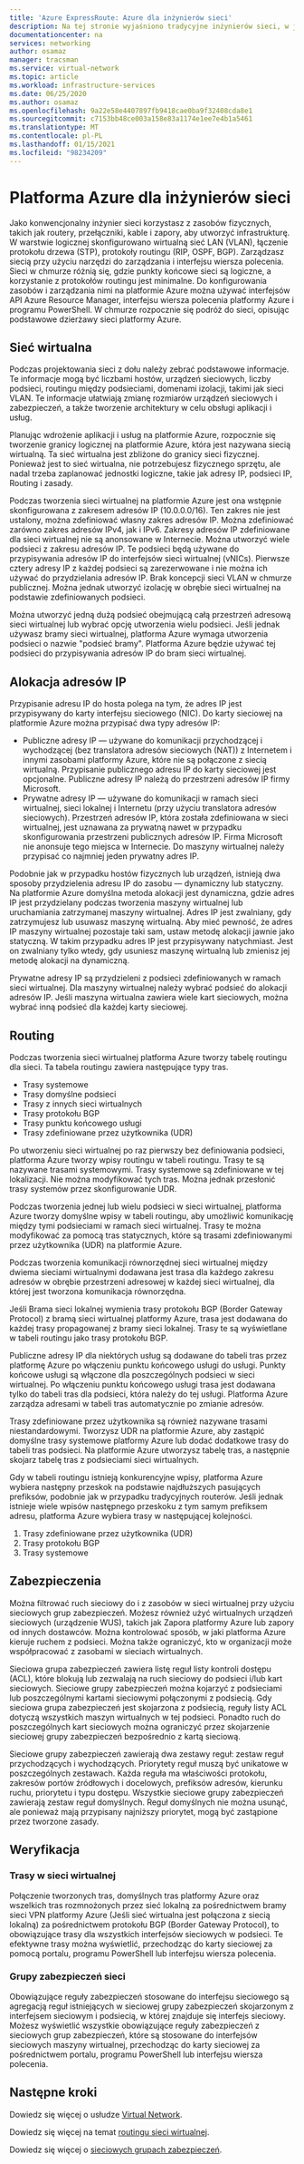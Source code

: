 ```yaml
---
title: 'Azure ExpressRoute: Azure dla inżynierów sieci'
description: Na tej stronie wyjaśniono tradycyjne inżynierów sieci, w jaki sposób działają sieci na platformie Azure.
documentationcenter: na
services: networking
author: osamaz
manager: tracsman
ms.service: virtual-network
ms.topic: article
ms.workload: infrastructure-services
ms.date: 06/25/2020
ms.author: osamaz
ms.openlocfilehash: 9a22e58e4407897fb9418cae0ba9f32408cda8e1
ms.sourcegitcommit: c7153bb48ce003a158e83a1174e1ee7e4b1a5461
ms.translationtype: MT
ms.contentlocale: pl-PL
ms.lasthandoff: 01/15/2021
ms.locfileid: "98234209"
---
```

# <a name="azure-for-network-engineers"></a>Platforma Azure dla inżynierów sieci
Jako konwencjonalny inżynier sieci korzystasz z zasobów fizycznych, takich jak routery, przełączniki, kable i zapory, aby utworzyć infrastrukturę. W warstwie logicznej skonfigurowano wirtualną sieć LAN (VLAN), łączenie protokołu drzewa (STP), protokoły routingu (RIP, OSPF, BGP). Zarządzasz siecią przy użyciu narzędzi do zarządzania i interfejsu wiersza polecenia. Sieci w chmurze różnią się, gdzie punkty końcowe sieci są logiczne, a korzystanie z protokołów routingu jest minimalne. Do konfigurowania zasobów i zarządzania nimi na platformie Azure można używać interfejsów API Azure Resource Manager, interfejsu wiersza polecenia platformy Azure i programu PowerShell. W chmurze rozpocznie się podróż do sieci, opisując podstawowe dzierżawy sieci platformy Azure. 
## <a name="virtual-network"></a>Sieć wirtualna
Podczas projektowania sieci z dołu należy zebrać podstawowe informacje. Te informacje mogą być liczbami hostów, urządzeń sieciowych, liczby podsieci, routingu między podsieciami, domenami izolacji, takimi jak sieci VLAN. Te informacje ułatwiają zmianę rozmiarów urządzeń sieciowych i zabezpieczeń, a także tworzenie architektury w celu obsługi aplikacji i usług.

Planując wdrożenie aplikacji i usług na platformie Azure, rozpocznie się tworzenie granicy logicznej na platformie Azure, która jest nazywana siecią wirtualną. Ta sieć wirtualna jest zbliżone do granicy sieci fizycznej. Ponieważ jest to sieć wirtualna, nie potrzebujesz fizycznego sprzętu, ale nadal trzeba zaplanować jednostki logiczne, takie jak adresy IP, podsieci IP, Routing i zasady.

Podczas tworzenia sieci wirtualnej na platformie Azure jest ona wstępnie skonfigurowana z zakresem adresów IP (10.0.0.0/16). Ten zakres nie jest ustalony, można zdefiniować własny zakres adresów IP. Można zdefiniować zarówno zakres adresów IPv4, jak i IPv6. Zakresy adresów IP zdefiniowane dla sieci wirtualnej nie są anonsowane w Internecie. Można utworzyć wiele podsieci z zakresu adresów IP. Te podsieci będą używane do przypisywania adresów IP do interfejsów sieci wirtualnej (vNICs). Pierwsze cztery adresy IP z każdej podsieci są zarezerwowane i nie można ich używać do przydzielania adresów IP. Brak koncepcji sieci VLAN w chmurze publicznej. Można jednak utworzyć izolację w obrębie sieci wirtualnej na podstawie zdefiniowanych podsieci.

Można utworzyć jedną dużą podsieć obejmującą całą przestrzeń adresową sieci wirtualnej lub wybrać opcję utworzenia wielu podsieci. Jeśli jednak używasz bramy sieci wirtualnej, platforma Azure wymaga utworzenia podsieci o nazwie "podsieć bramy". Platforma Azure będzie używać tej podsieci do przypisywania adresów IP do bram sieci wirtualnej. 

## <a name="ip-allocation"></a>Alokacja adresów IP

Przypisanie adresu IP do hosta polega na tym, że adres IP jest przypisywany do karty interfejsu sieciowego (NIC). Do karty sieciowej na platformie Azure można przypisać dwa typy adresów IP:

- Publiczne adresy IP — używane do komunikacji przychodzącej i wychodzącej (bez translatora adresów sieciowych (NAT)) z Internetem i innymi zasobami platformy Azure, które nie są połączone z siecią wirtualną. Przypisanie publicznego adresu IP do karty sieciowej jest opcjonalne. Publiczne adresy IP należą do przestrzeni adresów IP firmy Microsoft.
- Prywatne adresy IP — używane do komunikacji w ramach sieci wirtualnej, sieci lokalnej i Internetu (przy użyciu translatora adresów sieciowych). Przestrzeń adresów IP, która została zdefiniowana w sieci wirtualnej, jest uznawana za prywatną nawet w przypadku skonfigurowania przestrzeni publicznych adresów IP. Firma Microsoft nie anonsuje tego miejsca w Internecie. Do maszyny wirtualnej należy przypisać co najmniej jeden prywatny adres IP.

Podobnie jak w przypadku hostów fizycznych lub urządzeń, istnieją dwa sposoby przydzielenia adresu IP do zasobu — dynamiczny lub statyczny. Na platformie Azure domyślna metoda alokacji jest dynamiczna, gdzie adres IP jest przydzielany podczas tworzenia maszyny wirtualnej lub uruchamiania zatrzymanej maszyny wirtualnej. Adres IP jest zwalniany, gdy zatrzymujesz lub usuwasz maszynę wirtualną. Aby mieć pewność, że adres IP maszyny wirtualnej pozostaje taki sam, ustaw metodę alokacji jawnie jako statyczną. W takim przypadku adres IP jest przypisywany natychmiast. Jest on zwalniany tylko wtedy, gdy usuniesz maszynę wirtualną lub zmienisz jej metodę alokacji na dynamiczną. 

Prywatne adresy IP są przydzieleni z podsieci zdefiniowanych w ramach sieci wirtualnej. Dla maszyny wirtualnej należy wybrać podsieć do alokacji adresów IP. Jeśli maszyna wirtualna zawiera wiele kart sieciowych, można wybrać inną podsieć dla każdej karty sieciowej.

## <a name="routing"></a>Routing
Podczas tworzenia sieci wirtualnej platforma Azure tworzy tabelę routingu dla sieci. Ta tabela routingu zawiera następujące typy tras.
- Trasy systemowe
- Trasy domyślne podsieci
- Trasy z innych sieci wirtualnych
- Trasy protokołu BGP
- Trasy punktu końcowego usługi
- Trasy zdefiniowane przez użytkownika (UDR)

Po utworzeniu sieci wirtualnej po raz pierwszy bez definiowania podsieci, platforma Azure tworzy wpisy routingu w tabeli routingu. Trasy te są nazywane trasami systemowymi. Trasy systemowe są zdefiniowane w tej lokalizacji. Nie można modyfikować tych tras. Można jednak przesłonić trasy systemów przez skonfigurowanie UDR.

Podczas tworzenia jednej lub wielu podsieci w sieci wirtualnej, platforma Azure tworzy domyślne wpisy w tabeli routingu, aby umożliwić komunikację między tymi podsieciami w ramach sieci wirtualnej. Trasy te można modyfikować za pomocą tras statycznych, które są trasami zdefiniowanymi przez użytkownika (UDR) na platformie Azure.

Podczas tworzenia komunikacji równorzędnej sieci wirtualnej między dwiema sieciami wirtualnymi dodawana jest trasa dla każdego zakresu adresów w obrębie przestrzeni adresowej w każdej sieci wirtualnej, dla której jest tworzona komunikacja równorzędna.

Jeśli Brama sieci lokalnej wymienia trasy protokołu BGP (Border Gateway Protocol) z bramą sieci wirtualnej platformy Azure, trasa jest dodawana do każdej trasy propagowanej z bramy sieci lokalnej. Trasy te są wyświetlane w tabeli routingu jako trasy protokołu BGP.

Publiczne adresy IP dla niektórych usług są dodawane do tabeli tras przez platformę Azure po włączeniu punktu końcowego usługi do usługi. Punkty końcowe usługi są włączone dla poszczególnych podsieci w sieci wirtualnej. Po włączeniu punktu końcowego usługi trasa jest dodawana tylko do tabeli tras dla podsieci, która należy do tej usługi. Platforma Azure zarządza adresami w tabeli tras automatycznie po zmianie adresów.

Trasy zdefiniowane przez użytkownika są również nazywane trasami niestandardowymi. Tworzysz UDR na platformie Azure, aby zastąpić domyślne trasy systemowe platformy Azure lub dodać dodatkowe trasy do tabeli tras podsieci. Na platformie Azure utworzysz tabelę tras, a następnie skojarz tabelę tras z podsieciami sieci wirtualnych.

Gdy w tabeli routingu istnieją konkurencyjne wpisy, platforma Azure wybiera następny przeskok na podstawie najdłuższych pasujących prefiksów, podobnie jak w przypadku tradycyjnych routerów. Jeśli jednak istnieje wiele wpisów następnego przeskoku z tym samym prefiksem adresu, platforma Azure wybiera trasy w następującej kolejności.
1. Trasy zdefiniowane przez użytkownika (UDR)
1. Trasy protokołu BGP
1. Trasy systemowe

## <a name="security"></a>Zabezpieczenia

Można filtrować ruch sieciowy do i z zasobów w sieci wirtualnej przy użyciu sieciowych grup zabezpieczeń. Możesz również użyć wirtualnych urządzeń sieciowych (urządzenie WUS), takich jak Zapora platformy Azure lub zapory od innych dostawców. Można kontrolować sposób, w jaki platforma Azure kieruje ruchem z podsieci. Można także ograniczyć, kto w organizacji może współpracować z zasobami w sieciach wirtualnych.

Sieciowa grupa zabezpieczeń zawiera listę reguł listy kontroli dostępu (ACL), które blokują lub zezwalają na ruch sieciowy do podsieci i/lub kart sieciowych. Sieciowe grupy zabezpieczeń można kojarzyć z podsieciami lub poszczególnymi kartami sieciowymi połączonymi z podsiecią. Gdy sieciowa grupa zabezpieczeń jest skojarzona z podsiecią, reguły listy ACL dotyczą wszystkich maszyn wirtualnych w tej podsieci. Ponadto ruch do poszczególnych kart sieciowych można ograniczyć przez skojarzenie sieciowej grupy zabezpieczeń bezpośrednio z kartą sieciową.

Sieciowe grupy zabezpieczeń zawierają dwa zestawy reguł: zestaw reguł przychodzących i wychodzących. Priorytety reguł muszą być unikatowe w poszczególnych zestawach. Każda reguła ma właściwości protokołu, zakresów portów źródłowych i docelowych, prefiksów adresów, kierunku ruchu, priorytetu i typu dostępu. Wszystkie sieciowe grupy zabezpieczeń zawierają zestaw reguł domyślnych. Reguł domyślnych nie można usunąć, ale ponieważ mają przypisany najniższy priorytet, mogą być zastąpione przez tworzone zasady.

## <a name="verification"></a>Weryfikacja
### <a name="routes-in-virtual-network"></a>Trasy w sieci wirtualnej
Połączenie tworzonych tras, domyślnych tras platformy Azure oraz wszelkich tras rozmnożonych przez sieć lokalną za pośrednictwem bramy sieci VPN platformy Azure (Jeśli sieć wirtualna jest połączona z siecią lokalną) za pośrednictwem protokołu BGP (Border Gateway Protocol), to obowiązujące trasy dla wszystkich interfejsów sieciowych w podsieci. Te efektywne trasy można wyświetlić, przechodząc do karty sieciowej za pomocą portalu, programu PowerShell lub interfejsu wiersza polecenia.
### <a name="network-security-groups"></a>Grupy zabezpieczeń sieci
Obowiązujące reguły zabezpieczeń stosowane do interfejsu sieciowego są agregacją reguł istniejących w sieciowej grupy zabezpieczeń skojarzonym z interfejsem sieciowym i podsiecią, w której znajduje się interfejs sieciowy. Możesz wyświetlić wszystkie obowiązujące reguły zabezpieczeń z sieciowych grup zabezpieczeń, które są stosowane do interfejsów sieciowych maszyny wirtualnej, przechodząc do karty sieciowej za pośrednictwem portalu, programu PowerShell lub interfejsu wiersza polecenia.

## <a name="next-steps"></a>Następne kroki

Dowiedz się więcej o usłudze [Virtual Network][VNet].

Dowiedz się więcej na temat [routingu sieci wirtualnej][vnet-routing].

Dowiedz się więcej o [sieciowych grupach zabezpieczeń][network-security].

<!--Link References-->
[VNet]: ../virtual-network/tutorial-connect-virtual-networks-portal.md
[vnet-routing]: ../virtual-network/virtual-networks-udr-overview.md
[network-security]: ../virtual-network/network-security-groups-overview.md